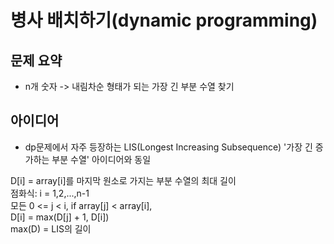 # 병사 배치하기(dynamic programming)
## 문제 요약
- n개 숫자 -> 내림차순 형태가 되는 가장 긴 부분 수열 찾기

## 아이디어
- dp문제에서 자주 등장하는 LIS(Longest Increasing Subsequence) '가장 긴 증가하는 부분 수열' 아이디어와 동일  
  
D[i] = array[i]를 마지막 원소로 가지는 부분 수열의 최대 길이  
점화식: i = 1,2,...,n-1  
모든 0 <= j < i, 
    if array[j] < array[i],  
        D[i] = max(D[j] + 1, D[i])  
max(D) = LIS의 길이
